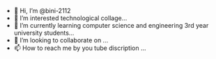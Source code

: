 - 👋 Hi, I’m @bini-2112
- 👀 I’m interested technological collage...
- 🌱 I’m currently learning computer science and engineering 3rd year university students...
- 💞️ I’m looking to collaborate on ...
- 📫 How to reach me by you tube discription ...

<!---
bini-2112/bini-2112 is a ✨ special ✨ repository because its `README.md` (this file) appears on your GitHub profile.
You can click the Preview link to take a look at your changes.
--->
